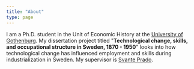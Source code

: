 ```yaml
---
title: "About"
type: page
---
```



I am a Ph.D. student in the Unit of Economic History at the [University of Gothenburg](https://www.gu.se/en/school-business-economics-law/economy-society/about-us/our-units/unit-for-economic-history). My dissertation project titled "**Technological change, skills, and occupational structure in Sweden, 1870 - 1950**" looks into how technological change has influenced employment and skills during industrialization in Sweden. My supervisor is [Svante Prado](https://www.gu.se/en/about/find-staff/svantelarsson).



